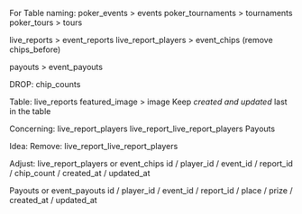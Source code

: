 For Table naming:
poker_events        > events
poker_tournaments   > tournaments
poker_tours         > tours

live_reports        > event_reports
live_report_players > event_chips (remove chips_before)

payouts             > event_payouts
 
DROP: chip_counts
 

Table: live_reports
featured_image      > image
Keep *created and updated* last in the table

Concerning:
live_report_players
live_report_live_report_players
Payouts

Idea:
Remove: live_report_live_report_players

Adjust: live_report_players or event_chips
id / player_id / event_id / report_id / chip_count / created_at / updated_at

Payouts or event_payouts
id / player_id / event_id / report_id / place / prize / created_at / updated_at







